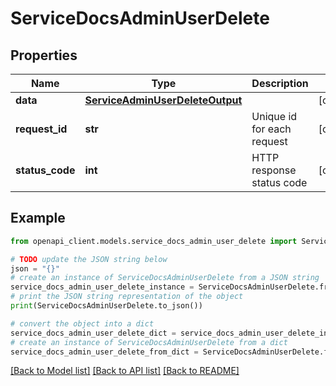 # ServiceDocsAdminUserDelete


## Properties

Name | Type | Description | Notes
------------ | ------------- | ------------- | -------------
**data** | [**ServiceAdminUserDeleteOutput**](ServiceAdminUserDeleteOutput.md) |  | [optional] 
**request_id** | **str** | Unique id for each request | [optional] 
**status_code** | **int** | HTTP response status code | [optional] 

## Example

```python
from openapi_client.models.service_docs_admin_user_delete import ServiceDocsAdminUserDelete

# TODO update the JSON string below
json = "{}"
# create an instance of ServiceDocsAdminUserDelete from a JSON string
service_docs_admin_user_delete_instance = ServiceDocsAdminUserDelete.from_json(json)
# print the JSON string representation of the object
print(ServiceDocsAdminUserDelete.to_json())

# convert the object into a dict
service_docs_admin_user_delete_dict = service_docs_admin_user_delete_instance.to_dict()
# create an instance of ServiceDocsAdminUserDelete from a dict
service_docs_admin_user_delete_from_dict = ServiceDocsAdminUserDelete.from_dict(service_docs_admin_user_delete_dict)
```
[[Back to Model list]](../README.md#documentation-for-models) [[Back to API list]](../README.md#documentation-for-api-endpoints) [[Back to README]](../README.md)


